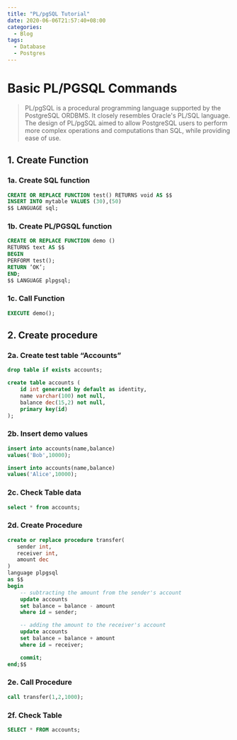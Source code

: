 ```yaml
---
title: "PL/pgSQL Tutorial"
date: 2020-06-06T21:57:40+08:00
categories:
  - Blog
tags:
  - Database
  - Postgres
---
```


# Basic PL/PGSQL Commands

> PL/pgSQL is a procedural programming language supported by the PostgreSQL ORDBMS. It closely resembles Oracle's PL/SQL language. The design of PL/pgSQL aimed to allow PostgreSQL users to perform more complex operations and computations than SQL, while providing ease of use.

## 1. Create Function

###    1a. Create SQL function

```sql
CREATE OR REPLACE FUNCTION test() RETURNS void AS $$ 
INSERT INTO mytable VALUES (30),(50) 
$$ LANGUAGE sql;
```

###    1b.  Create PL/PGSQL function
```sql
CREATE OR REPLACE FUNCTION demo ()
RETURNS text AS $$
BEGIN
PERFORM test();
RETURN ’OK’;
END;
$$ LANGUAGE plpgsql;
```
###    1c.  Call Function
```sql
EXECUTE demo();
```

## 2.  Create procedure

###    2a. Create test table “Accounts”

```sql
drop table if exists accounts;

create table accounts (
    id int generated by default as identity,
    name varchar(100) not null,
    balance dec(15,2) not null,
    primary key(id)
);
```
###    2b. Insert demo values
```sql
insert into accounts(name,balance)
values('Bob',10000);

insert into accounts(name,balance)
values('Alice',10000);
```
###    2c. Check Table data
```sql    
select * from accounts;
```
###    2d. Create Procedure
```sql    
create or replace procedure transfer(
   sender int,
   receiver int, 
   amount dec
)
language plpgsql    
as $$
begin
    -- subtracting the amount from the sender's account 
    update accounts 
    set balance = balance - amount 
    where id = sender;

    -- adding the amount to the receiver's account
    update accounts 
    set balance = balance + amount 
    where id = receiver;

    commit;
end;$$
```   
###    2e. Call Procedure

```sql
call transfer(1,2,1000);
```
###    2f. Check Table
```sql
SELECT * FROM accounts;
```    